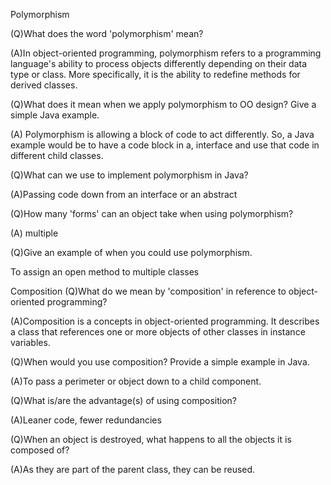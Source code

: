 Polymorphism

(Q)What does the word 'polymorphism' mean?

(A)In object-oriented programming, polymorphism refers to a programming language's ability to process objects differently depending on their data type or class. More specifically, it is the ability to redefine methods for derived classes.



(Q)What does it mean when we apply polymorphism to OO design? Give a simple Java example.

(A) Polymorphism is allowing a block of code to act differently. So, a Java example would be to have a code block in a, interface and use that code in different child classes. 

(Q)What can we use to implement polymorphism in Java?

(A)Passing code down from an interface or an abstract

(Q)How many 'forms' can an object take when using polymorphism?

(A) multiple 

(Q)Give an example of when you could use polymorphism.

To assign an open method to multiple classes 

Composition
(Q)What do we mean by 'composition' in reference to object-oriented programming?

(A)Composition is a concepts in object-oriented programming. It describes a class that references one or more objects of other classes in instance variables.


(Q)When would you use composition? Provide a simple example in Java.

(A)To pass a perimeter or object down to a child component. 

(Q)What is/are the advantage(s) of using composition?

(A)Leaner code, fewer redundancies 

(Q)When an object is destroyed, what happens to all the objects it is composed of?

(A)As they are part of the parent class, they can be reused. 